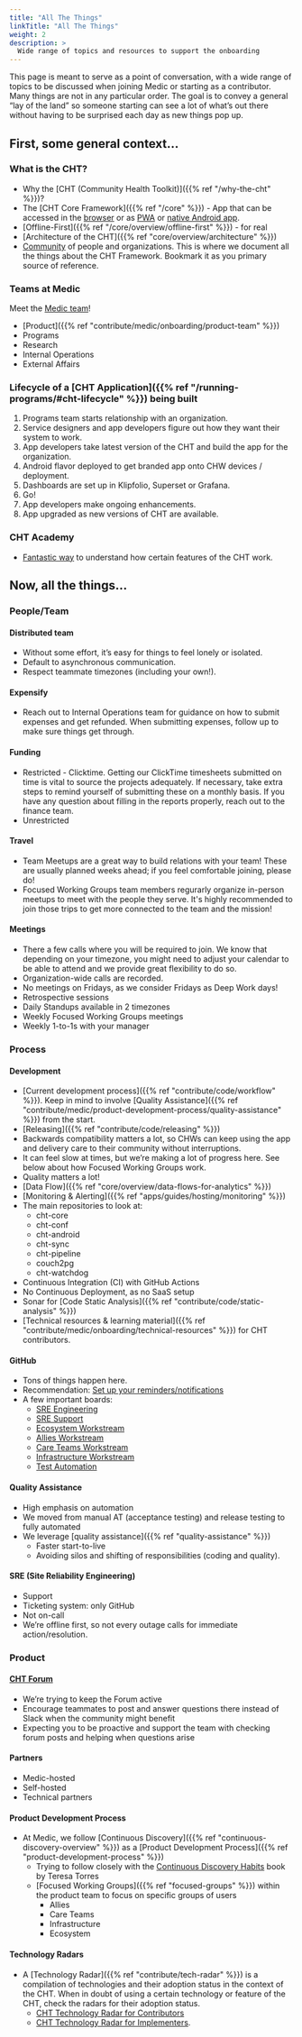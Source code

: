```yaml
---
title: "All The Things"
linkTitle: "All The Things"
weight: 2
description: >
  Wide range of topics and resources to support the onboarding
---
```


This page is meant to serve as a point of conversation, with a wide range of topics to be discussed when joining Medic or starting as a contributor. Many things are not in any particular order. The goal is to convey a general “lay of the land” so someone starting can see a lot of what’s out there without having to be surprised each day as new things pop up.

## First, some general context…

### What is the CHT?
* Why the [CHT (Community Health Toolkit)]({{% ref "/why-the-cht" %}})?
* The [CHT Core Framework]({{% ref "/core" %}}) - App that can be accessed in the [browser](https://docs.communityhealthtoolkit.org/core/overview/architecture/#cht-web-application) or as [PWA](https://docs.communityhealthtoolkit.org/core/overview/pwa/) or [native Android app](https://docs.communityhealthtoolkit.org/core/overview/architecture/#cht-android).
* [Offline-First]({{% ref "/core/overview/offline-first" %}}) - for real
* [Architecture of the CHT]({{% ref "core/overview/architecture" %}})
* [Community](https://docs.communityhealthtoolkit.org/) of people and organizations. This is where we document all the things about the CHT Framework. Bookmark it as you primary source of reference. 

### Teams at Medic
Meet the [Medic team](https://medic.org/team/)!
* [Product]({{% ref "contribute/medic/onboarding/product-team" %}})
* Programs
* Research
* Internal Operations
* External Affairs

### Lifecycle of a [CHT Application]({{% ref "/running-programs/#cht-lifecycle" %}}) being built
1. Programs team starts relationship with an organization.
1. Service designers and app developers figure out how they want their system to work.
1. App developers take latest version of the CHT and build the app for the organization.
1. Android flavor deployed to get branded app onto CHW devices / deployment.
1. Dashboards are set up in Klipfolio, Superset or Grafana.
1. Go!
1. App developers make ongoing enhancements.
1. App upgraded as new versions of CHT are available.

### CHT Academy
* [Fantastic way](https://academy.communityhealthtoolkit.org/) to understand how certain features of the CHT work.

## Now, all the things…
### People/Team

#### Distributed team 
* Without some effort, it’s easy for things to feel lonely or isolated.
* Default to asynchronous communication.
* Respect teammate timezones (including your own!).

#### Expensify
* Reach out to Internal Operations team for guidance on how to submit expenses and get refunded. When submitting expenses, follow up to make sure things get through.  

#### Funding
* Restricted - Clicktime. Getting our ClickTime timesheets submitted on time is vital to source the projects adequately. If necessary, take extra steps to remind yourself of submitting these on a monthly basis. If you have any question about filling in the reports properly, reach out to the finance team.
* Unrestricted

#### Travel 
* Team Meetups are a great way to build relations with your team! These are usually planned weeks ahead; if you feel comfortable joining, please do!
* Focused Working Groups team members regurarly organize in-person meetups to meet with the people they serve. It's highly recommended to join those trips to get more connected to the team and the mission! 

#### Meetings
* There a few calls where you will be required to join. We know that depending on your timezone, you might need to adjust your calendar to be able to attend and we provide great flexibility to do so. 
* Organization-wide calls are recorded.
* No meetings on Fridays, as we consider Fridays as Deep Work days! 
* Retrospective sessions
* Daily Standups available in 2 timezones
* Weekly Focused Working Groups meetings
* Weekly 1-to-1s with your manager

### Process

#### Development
* [Current development process]({{% ref "contribute/code/workflow" %}}). Keep in mind to involve [Quality Assistance]({{% ref "contribute/medic/product-development-process/quality-assistance" %}}) from the start. 
* [Releasing]({{% ref "contribute/code/releasing" %}})
* Backwards compatibility matters a lot, so CHWs can keep using the app and delivery care to their community without interruptions. 
* It can feel slow at times, but we’re making a lot of progress here. See below about how Focused Working Groups work.
* Quality matters a lot!
* [Data Flow]({{% ref "core/overview/data-flows-for-analytics" %}})
* [Monitoring & Alerting]({{% ref "apps/guides/hosting/monitoring" %}})
* The main repositories to look at:
  * cht-core
  * cht-conf
  * cht-android 
  * cht-sync 
  * cht-pipeline
  * couch2pg
  * cht-watchdog
* Continuous Integration (CI) with GitHub Actions
* No Continuous Deployment, as no SaaS setup
* Sonar for [Code Static Analysis]({{% ref "contribute/code/static-analysis" %}})
* [Technical resources & learning material]({{% ref "contribute/medic/onboarding/technical-resources" %}}) for CHT contributors.

#### GitHub 
* Tons of things happen here.
* Recommendation: [Set up your reminders/notifications](https://medic.slack.com/archives/C024KTGRW/p1617308776092600) 
* A few important boards: 
  * [SRE Engineering](https://github.com/orgs/medic/projects/38)
  * [SRE Support](https://github.com/orgs/medic/projects/19)
  * [Ecosystem Workstream](https://github.com/orgs/medic/projects/134/views/11)
  * [Allies Workstream](https://github.com/orgs/medic/projects/134/views/3)
  * [Care Teams Workstream](https://github.com/orgs/medic/projects/134/views/2)
  * [Infrastructure Workstream](https://github.com/orgs/medic/projects/134/views/26)
  * [Test Automation](https://github.com/orgs/medic/projects/134/views/12)

#### Quality Assistance
* High emphasis on automation
* We moved from manual AT (acceptance testing) and release testing to fully automated
* We leverage [quality assistance]({{% ref "quality-assistance" %}})
  * Faster start-to-live 
  * Avoiding silos and shifting of responsibilities (coding and quality).

#### SRE (Site Reliability Engineering)
* Support
* Ticketing system: only GitHub
* Not on-call
* We’re offline first, so not every outage calls for immediate action/resolution.

### Product
#### [CHT Forum](https://forum.communityhealthtoolkit.org/)
* We’re trying to keep the Forum active
* Encourage teammates to post and answer questions there instead of Slack when the community might benefit
* Expecting you to be proactive and support the team with checking forum posts and helping when questions arise

#### Partners
* Medic-hosted
* Self-hosted
* Technical partners

#### Product Development Process
* At Medic, we follow [Continuous Discovery]({{% ref "continuous-discovery-overview" %}}) as a [Product Development Process]({{% ref "product-development-process" %}})
  * Trying to follow closely with the [Continuous Discovery Habits](https://www.producttalk.org/2021/05/continuous-discovery-habits/) book by Teresa Torres
  * [Focused Working Groups]({{% ref "focused-groups" %}}) within the product team to focus on specific groups of users
    * Allies
    * Care Teams
    * Infrastructure
    * Ecosystem

#### Technology Radars
* A [Technology Radar]({{% ref "contribute/tech-radar" %}}) is a compilation of technologies and their adoption status in the context of the CHT. When in doubt of using a certain technology or feature of the CHT, check the radars for their adoption status.
  * [CHT Technology Radar for Contributors](https://docs.communityhealthtoolkit.org/cht-tech-radar-contributors/index.html)
  * [CHT Technology Radar for Implementers](https://docs.communityhealthtoolkit.org/cht-tech-radar-implementers/index.html).